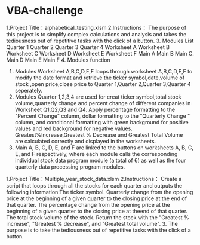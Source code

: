 # VBA-challenge
1.Project Title：alphabetical_testing.xlsm
2.Instructions：
The purpose of this project is to simplify complex calculations and analysis and takes the tediousness out of
repetitive tasks with the click of a button.
3. Modules List
Quarter 1
Quarter 2
Quarter 3
Quarter 4
Worksheet A
Worksheet B
Worksheet C
Worksheet D
Worksheet E
Worksheet F
Main A
Main B
Main C.
Main D
Main E
Main F
4. Modules function
1) Modules Worksheet A,B,C,D,E,F loops through worksheet A,B,C,D,E,F to modify the date format and retrieve the 
ticker symbol,date,volume of stock ,open price,close price to Quarter 1,Quarter 2,Quarter 3,Quarter 4 seperately.
2) Modules Quarter 1,2,3,4 are used for creat ticker symbol,total stock volume,quarterly change and percent change 
of different companies in Worksheet Q1,Q2,Q3 and Q4. Apply percentage formatting to the "Percent Change" column, 
dollar formatting to the "Quarterly Change " column, and conditional formatting with green background for positive
 values and red background for negative values. Greatest%Increase,Greatest % Decrease and Greatest Total Volume  
are calculated correctly and displayed in the worksheets.
3) Main A, B, C, D, E, and F are linked to the buttons on worksheets A, B, C, E, and F respectively, where each module 
calls the corresponding individual stock data program module (a total of 6) as well as the four quarterly data processing 
program modules.



1.Project Title：Multiple_year_stock_data.xlsm
2.Instructions：
Create a script that loops through all the stocks for each quarter and outputs the following information:The ticker symbol.
Quarterly change from the opening price at the beginning of a given quarter to the closing price at the end of that quarter.
The percentage change from the opening price at the beginning of a given quarter to the closing price at theend of that quarter.
The total stock volume of the stock. 
Return the stock with the "Greatest % increase", "Greatest % decrease", and "Greatest total volume". 
3. The purpose is to take the tediousness out of repetitive tasks with the click of a button.
